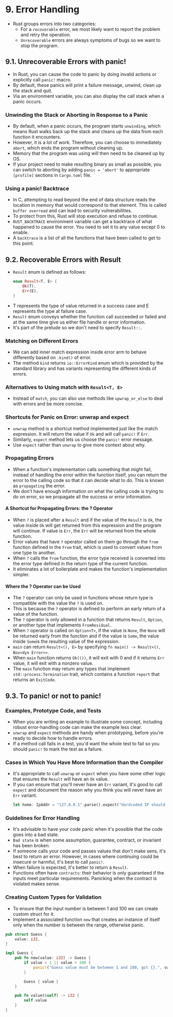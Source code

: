 # 9. Error Handling

- Rust groups errors into two categories:
  - For a `recoverable` error, we most likely want to report the problem and retry the operation.
  - `Unrecoverable` errors are always symptoms of bugs so we want to stop the program.

## 9.1. Unrecoverable Errors with panic!

- In Rust, you can cause the code to panic by doing invalid actions or explicitly call `panic!` macro.
- By default, these panics will print a failure message, unwind, clean up the stack and quit.
- Via an environment variable, you can also display the call stack when a panic occurs.

### Unwinding the Stack or Aborting in Response to a Panic

- By default, when a panic occurs, the program starts `unwinding`, which means Rust walks back up the stack and cleans up the data from each function it encounters.
- However, it is a lot of work. Therefore, you can choose to immediately `abort`, which ends the program without cleaning up.
- Memory that the program was using will then need to be cleaned up by OS.
- If your project need to make resulting binary as small as possible, you can switch to aborting by adding `panic = 'abort'` to appropriate `[profile]` sections in `Cargo.toml` file.

### Using a panic! Backtrace

- In C, attempting to read beyond the end of data structure reads the location in memory that would correspond to that element. This is called `buffer overread` and can lead to security vulnerabilities.
- To protect from this, Rust will stop execution and refuse to continue.
- `RUST_BACKTRACE` environment variable can get a backtrace of what happened to cause the error. You need to set it to any value except 0 to enable.
- A `backtrace` is a list of all the functions that have been called to get to this point.

## 9.2. Recoverable Errors with Result

- `Result` enum is defined as follows:
  ```rust
  enum Result<T, E> {
      Ok(T),
      Err(E),
  }
  ```
- T represents the type of value returned in a success case and E represents the type at failure case.
- `Result` enum conveys whether the function call succeeded or failed and at the same time give us either file handle or error information.
- It's part of the prelude so we don't need to specify `Result::`.

### Matching on Different Errors

- We can add inner match expression inside error arm to behave differently based on `.kind()` of error.
- The method `kind` returns `io::ErrorKind` enum which is provided by the standard library and has variants representing the different kinds of errors.

### Alternatives to Using match with `Result<T, E>`

- Instead of `match`, you can also use methods like `upwrap_or_else` to deal with errors and be more concise.

### Shortcuts for Panic on Error: unwrap and expect

- `unwrap` method is a shortcut method implemented just like the match expression. It will return the value if `Ok` and will call `panic!` if `Err`.
- Similarly, `expect` method lets us choose the `panic!` error message.
- Use `expect` rather than `unwrap` to give more context about why.

### Propagating Errors

- When a function's implementation calls something that might fail, instead of handling the error within the function itself, you can return the error to the calling code so that it can decide what to do. This is known as `propagating` the error.
- We don't have enough information on what the calling code is trying to do on error, so we propagate all the success or error information.

#### A Shortcut for Propagating Errors: the ? Operator

- When `?` is placed after a `Result` and if the value of the `Result` is `Ok`, the value inside `Ok` will get returned from this expression and the program will continue. If value is `Err`, the `Err` will be returned from the whole function.
- Error values that have `?` operator called on them go through the `from` function defined in the `From` trait, which is used to convert values from one type to another.
- When `?` calls the `from` function, the error type received is converted into the error type defined in the return type of the current function.
- It eliminates a lot of boilerplate and makes the function's implementation simpler.

#### Where the ? Operator can be Used

- The `?` operator can only be used in functions whose return type is compatible with the value the `?` is used on.
- This is because the `?` operator is defined to perform an early return of a value of the function.
- The `?` operator is only allowed in a function that returns `Result`, `Option`, or another type that implements `FromResidual`.
- When `?` operator is called on `Option<T>`, if the value is `None`, the `None` will be returned early from the function and if the value is `Some`, the value inside `Some`is the resulting value of the expression.
- `main` can return `Result<(), E>` by specifying `fn main() -> Result<(), Box<dyn Error>>`.
- When `main` function returns `Ok(())`, it will exit with 0 and if it returns `Err` value, it will exit with a nonzero value.
- The `main` function may return any types that implement `std::process:Termination` trait, which contains a function `report` that returns an `ExitCode`.

## 9.3. To panic! or not to panic!

### Examples, Prototype Code, and Tests

- When you are writing an example to illustrate some concept, including robust error-handling code can make the example less clear.
- `unwrap` and `expect` methods are handy when prototyping, before you're ready to decide how to handle errors.
- If a method call fails in a test, you'd want the whole test to fail so you should `panic!` to mark the test as a failure.

### Cases in Which You Have More Information than the Compiler

- It's appropriate to call `unwrap` or `expect` when you have some other logic that ensures the `Result` will have an `Ok` value.
- If you can ensure that you'll never have an `Err` variant, it's good to call `expect` and document the reason why you think you will never have an `Err` variant.
  ```rust
  let home: IpAddr = "127.0.0.1".parse().expect("Hardcoded IP should be valid.");
  ```

### Guidelines for Error Handling

- It's advisable to have your code panic when it's possible that the code goes into a bad state.
- `Bad state` is when some assumption, guarantee, contract, or invariant has been broken.
- If someone calls your code and passes values that don't make sens, it's best to return an error. However, in cases where continuing could be insecure or harmful, it's best to call `panic!`.
- When failure is expected, it's better to return a `Result`.
- Functions often have `contracts`: their behavior is only guaranteed if the inputs meet particular requirements. Panicking when the contract is violated makes sense.

### Creating Custom Types for Validation

- To ensure that the input number is between 1 and 100 we can create custom struct for it.
- Implement a associated function `new` that creates an instance of itself only when the number is between the range, otherwise panic.

```rust
pub struct Guess {
    value: i32,
}

impl Guess {
    pub fn new(value: i32) -> Guess {
        if value < 1 || value > 100 {
            panic!("Guess value must be between 1 and 100, got {}.", value);
        }

        Guess { value }
    }

    pub fn value(&self) -> i32 {
        self.value
    }
}
```

